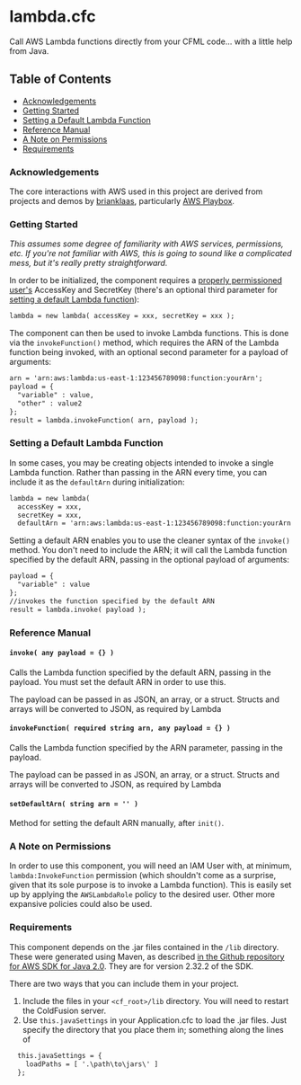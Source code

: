 # lambda.cfc
Call AWS Lambda functions directly from your CFML code... with a little help from Java.

## Table of Contents

- [Acknowledgements](#acknowledgements)
- [Getting Started](#getting-started)
- [Setting a Default Lambda Function](#setting-a-default-lambda-function)
- [Reference Manual](#reference-manual)
- [A Note on Permissions](#a-note-on-permissions)
- [Requirements](#requirements)

### Acknowledgements

The core interactions with AWS used in this project are derived from projects and demos by [brianklaas](https://github.com/brianklaas), particularly [AWS Playbox](https://github.com/brianklaas/awsPlaybox).

### Getting Started

*This assumes some degree of familiarity with AWS services, permissions, etc. If you're not familiar with AWS, this is going to sound like a complicated mess, but it's really pretty straightforward.*

In order to be initialized, the component requires a [properly permissioned user's](#a-note-on-permissions) AccessKey and SecretKey (there's an optional third parameter for [setting a default Lambda function]((#setting-a-default-lambda-function))):

```cfc
lambda = new lambda( accessKey = xxx, secretKey = xxx );
```

The component can then be used to invoke Lambda functions. This is done via the `invokeFunction()` method, which requires the ARN of the Lambda function being invoked, with an optional second parameter for a payload of arguments:

```cfc
arn = 'arn:aws:lambda:us-east-1:123456789098:function:yourArn';
payload = {
  "variable" : value,
  "other" : value2
};
result = lambda.invokeFunction( arn, payload );
```

### Setting a Default Lambda Function

In some cases, you may be creating objects intended to invoke a single Lambda function. Rather than passing in the ARN every time, you can include it as the `defaultArn` during initialization:

```cfc
lambda = new lambda(
  accessKey = xxx,
  secretKey = xxx,
  defaultArn = 'arn:aws:lambda:us-east-1:123456789098:function:yourArn' );
```

Setting a default ARN enables you to use the cleaner syntax of the `invoke()` method. You don't need to include the ARN; it will call the Lambda function specified by the default ARN, passing in the optional payload of arguments:

```cfc
payload = {
  "variable" : value
};
//invokes the function specified by the default ARN
result = lambda.invoke( payload );
```

### Reference Manual

#### `invoke( any payload = {} )`

Calls the Lambda function specified by the default ARN, passing in the payload. You must set the default ARN in order to use this.

The payload can be passed in as JSON, an array, or a struct. Structs and arrays will be converted to JSON, as required by Lambda

#### `invokeFunction( required string arn, any payload = {} )`

Calls the Lambda function specified by the ARN parameter, passing in the payload.

The payload can be passed in as JSON, an array, or a struct. Structs and arrays will be converted to JSON, as required by Lambda

#### `setDefaultArn( string arn = '' )`

Method for setting the default ARN manually, after `init()`.

### A Note on Permissions

In order to use this component, you will need an IAM User with, at minimum, `lambda:InvokeFunction` permission (which shouldn't come as a surprise, given that its sole purpose is to invoke a Lambda function). This is easily set up by applying the `AWSLambdaRole` policy to the desired user. Other more expansive policies could also be used.

### Requirements

This component depends on the .jar files contained in the `/lib` directory. These were generated using Maven, as described [in the Github repository for AWS SDK for Java 2.0](https://github.com/aws/aws-sdk-java-v2?tab=readme-ov-file#using-the-sdk). They are for version 2.32.2 of the SDK.

There are two ways that you can include them in your project.

1. Include the files in your `<cf_root>/lib` directory. You will need to restart the ColdFusion server.
2. Use `this.javaSettings` in your Application.cfc to load the .jar files. Just specify the directory that you place them in; something along the lines of

  ```cfc
    this.javaSettings = {
      loadPaths = [ '.\path\to\jars\' ]
    };
  ```
